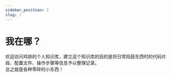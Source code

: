 ```yaml
---
sidebar_position: 1
slug: /
---
```


# 我在哪？

欢迎访问鸡排的个人知识库，建立这个知识库的目的是将日常捣鼓东西时的代码片段、配置文件、操作步骤等信息予以整理记录。  
总之就是各种零碎的小东西！
